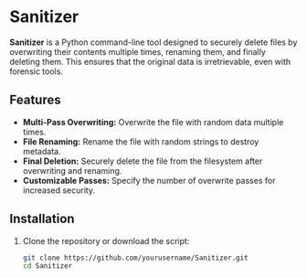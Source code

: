 # Sanitizer

**Sanitizer** is a Python command-line tool designed to securely delete files by overwriting their contents multiple times, renaming them, and finally deleting them. This ensures that the original data is irretrievable, even with forensic tools.

## Features

- **Multi-Pass Overwriting:** Overwrite the file with random data multiple times.
- **File Renaming:** Rename the file with random strings to destroy metadata.
- **Final Deletion:** Securely delete the file from the filesystem after overwriting and renaming.
- **Customizable Passes:** Specify the number of overwrite passes for increased security.

## Installation

1. Clone the repository or download the script:

   ```bash
   git clone https://github.com/yourusername/Sanitizer.git
   cd Sanitizer
